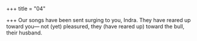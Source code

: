 +++
title = "04"

+++
Our songs have been sent surging to you, Indra. They have reared up  toward you—
not (yet) pleasured, they (have reared up) toward the bull, their
husband.